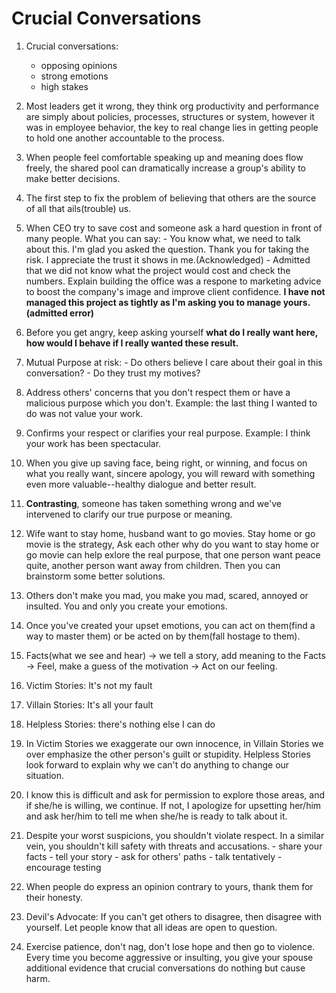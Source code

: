 # Crucial Conversations

1. Crucial conversations:
    - opposing opinions
    - strong emotions
    - high stakes

2. Most leaders get it wrong, they think org productivity and performance are simply about policies, processes, structures or system, however it was in employee behavior, the key to real change lies in getting people to hold one another accountable to the process.
3. When people feel comfortable speaking up and meaning does flow freely, the shared pool can dramatically increase a group's ability to make better decisions.
4. The first step to fix the problem of believing that others are the source of all that ails(trouble) us.
5. When CEO try to save cost and someone ask a hard question in front of many people. What you can say:
       - You know what, we need to talk about this. I'm glad you asked the question. Thank you for taking the risk. I appreciate the trust it shows in me.(Acknowledged)
       - Admitted that we did not know what the project would cost and check the numbers. Explain building the office was a respone to marketing advice to boost the company's image and improve client confidence. **I have not managed this project as tightly as I'm asking you to manage yours.(admitted error)**
6. Before you get angry, keep asking yourself **what do I really want here, how would I behave if I really wanted these result.**
7. Mutual Purpose at risk:
        - Do others believe I care about their goal in this conversation?
        - Do they trust my motives?
8. Address others' concerns that you don't respect them or have a malicious purpose which you don't. Example: the last thing I wanted to do was not value your work.
9. Confirms your respect or clarifies your real purpose. Example: I think your work has been spectacular. 
10. When you give up saving face, being right, or winning, and focus on what you really want, sincere apology, you will reward with something even more valuable--healthy dialogue and better result.
11. **Contrasting**, someone has taken something wrong and we've intervened to clarify our true purpose or meaning. 
12. Wife want to stay home, husband want to go movies. Stay home or go movie is the strategy, Ask each other why do you want to stay home or go movie can help exlore the real purpose, that one person want peace quite, another person want away from children. Then you can brainstorm some better solutions.
13. Others don't make you mad, you make you mad, scared, annoyed or insulted. You and only you create your emotions.
14. Once you've created your upset emotions, you can act on them(find a way to master them) or be acted on by them(fall hostage to them).
15. Facts(what we see and hear) -> we tell a story, add meaning to the Facts -> Feel, make a guess of the motivation -> Act on our feeling.
16. Victim Stories: It's not my fault
17. Villain Stories: It's all your fault
18. Helpless Stories: there's nothing else I can do
19. In Victim Stories we exaggerate our own innocence, in Villain Stories we over emphasize the other person's guilt or stupidity. Helpless Stories look forward to explain why we can't do anything to change our situation. 
20. I know this is difficult and ask for permission to explore those areas, and if she/he is willing, we continue. If not, I apologize for upsetting her/him and ask her/him to tell me when she/he is ready to talk about it.
21. Despite your worst suspicions, you shouldn't violate respect. In a similar vein, you shouldn't kill safety with threats and accusations. 
        - share your facts
        - tell your story
        - ask for others' paths
        - talk tentatively
        - encourage testing
22. When people do express an opinion contrary to yours, thank them for their honesty.
23. Devil's Advocate: If you can't get others to disagree, then disagree with yourself. Let people know that all ideas are open to question.
24. Exercise patience, don't nag, don't lose hope and then go to violence. Every time you become aggressive or insulting, you give your spouse additional evidence that crucial conversations do nothing but cause harm. 


